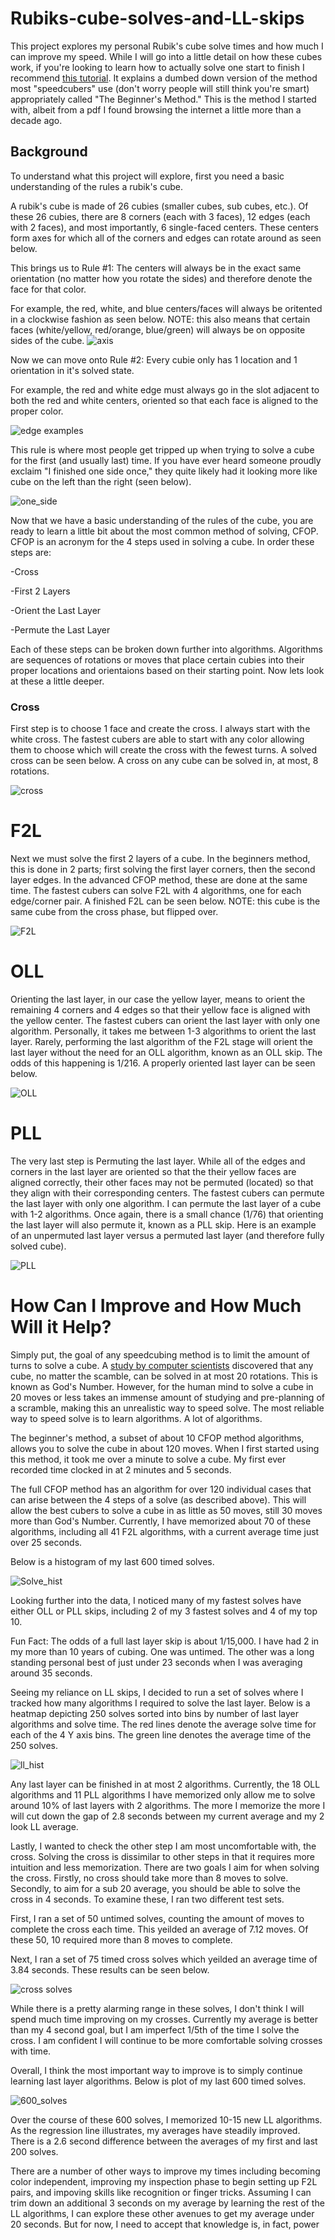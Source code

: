# Rubiks-cube-solves-and-LL-skips

This project explores my personal Rubik's cube solve times and how much I can improve my speed. While I will go into a little detail on how these cubes work, if you're looking to learn how to actually solve one start to finish I recommend [this tutorial](https://www.youtube.com/watch?v=R-R0KrXvWbc&t=1109s). It explains a dumbed down version of the method most "speedcubers" use (don't worry people will still think you're smart) appropriately called "The Beginner's Method." This is the method I started with, albeit from a pdf I found browsing the internet a little more than a decade ago.

## Background

To understand what this project will explore, first you need a basic understanding of the rules a rubik's cube.

A rubik's cube is made of 26 cubies (smaller cubes, sub cubes, etc.). Of these 26 cubies, there are 8 corners (each with 3 faces), 12 edges (each with 2 faces), and most importantly, 6 single-faced centers. These centers form axes for which all of the corners and edges can rotate around as seen below. 

This brings us to Rule #1: The centers will always be in the exact same orientation (no matter how you rotate the sides) and therefore denote the face for that color. 

For example, the red, white, and blue centers/faces will always be oritented in a clockwise fashion as seen below. NOTE: this also means that certain faces (white/yellow, red/orange, blue/green) will always be on opposite sides of the cube.
![axis](https://user-images.githubusercontent.com/65193347/108000123-2bd4d980-6fb7-11eb-84e8-5f613fd00978.png)

Now we can move onto Rule #2: Every cubie only has 1 location and 1 orientation in it's solved state. 

For example, the red and white edge must always go in the slot adjacent to both the red and white centers, oriented so that each face is aligned to the proper color.

![edge examples](https://user-images.githubusercontent.com/65193347/108000134-30998d80-6fb7-11eb-86b7-8e848044e721.png)

This rule is where most people get tripped up when trying to solve a cube for the first (and usually last) time. If you have ever heard someone proudly exclaim "I finished one side once," they quite likely had it looking more like cube on the left than the right (seen below).

![one_side](https://user-images.githubusercontent.com/65193347/108000136-33947e00-6fb7-11eb-8377-eff887b41901.png)

Now that we have a basic understanding of the rules of the cube, you are ready to learn a little bit about the most common method of solving, CFOP.
CFOP is an acronym for the 4 steps used in solving a cube. In order these steps are:

-Cross

-First 2 Layers

-Orient the Last Layer

-Permute the Last Layer

Each of these steps can be broken down further into algorithms. Algorithms are sequences of rotations or moves that place certain cubies into their proper locations and orientaions based on their starting point. Now lets look at these a little deeper.

### Cross

First step is to choose 1 face and create the cross. I always start with the white cross. The fastest cubers are able to start with any color allowing them to choose which will create the cross with the fewest turns. A solved cross can be seen below. A cross on any cube can be solved in, at most, 8 rotations.

![cross](https://user-images.githubusercontent.com/65193347/108000161-46a74e00-6fb7-11eb-9112-015961d3a76c.png)

# F2L

Next we must solve the first 2 layers of a cube. In the beginners method, this is done in 2 parts; first solving the first layer corners, then the second layer edges. In the advanced CFOP method, these are done at the same time. The fastest cubers can solve F2L with 4 algorithms, one for each edge/corner pair. A finished F2L can be seen below. NOTE: this cube is the same cube from the cross phase, but flipped over.

![F2L](https://user-images.githubusercontent.com/65193347/108000165-48711180-6fb7-11eb-96e7-7126ed236fce.png)

# OLL

Orienting the last layer, in our case the yellow layer, means to orient the remaining 4 corners and 4 edges so that their yellow face is aligned with the yellow center. The fastest cubers can orient the last layer with only one algorithm. Personally, it takes me between 1-3 algorithms to orient the last layer. Rarely, performing the last algorithm of the F2L stage will orient the last layer without the need for an OLL algorithm, known as an OLL skip. The odds of this happening is 1/216. A properly oriented last layer can be seen below.

![OLL](https://user-images.githubusercontent.com/65193347/108000169-49a23e80-6fb7-11eb-8ef6-bc22ecae390d.png)

# PLL

The very last step is Permuting the last layer. While all of the edges and corners in the last layer are oriented so that the their yellow faces are aligned correctly, their other faces may not be permuted (located) so that they align with their corresponding centers. The fastest cubers can permute the last layer with only one algorithm. I can permute the last layer of a cube with 1-2 algorithms. Once again, there is a small chance (1/76) that orienting the last layer will also permute it, known as a PLL skip. Here is an example of an unpermuted last layer versus a permuted last layer (and therefore fully solved cube).

![PLL](https://user-images.githubusercontent.com/65193347/108000171-4ad36b80-6fb7-11eb-8362-6033fe1a2cd5.png)

# How Can I Improve and How Much Will it Help?

Simply put, the goal of any speedcubing method is to limit the amount of turns to solve a cube. A [study by computer scientists](https://youtu.be/SUopbexPk3A?t=595) discovered that any cube, no matter the scamble, can be solved in at most 20 rotations. This is known as God's Number. However, for the human mind to solve a cube in 20 moves or less takes an immense amount of studying and pre-planning of a scramble, making this an unrealistic way to speed solve. The most reliable way to speed solve is to learn algorithms. A lot of algorithms. 

The beginner's method, a subset of about 10 CFOP method algorithms, allows you to solve the cube in about 120 moves. When I first started using this method, it took me over a minute to solve a cube. My first ever recorded time clocked in at 2 minutes and 5 seconds.

The full CFOP method has an algorithm for over 120 individual cases that can arise between the 4 steps of a solve (as described above). This will allow the best cubers to solve a cube in as little as 50 moves, still 30 moves more than God's Number. Currently, I have memorized about 70 of these algorithms, including all 41 F2L algorithms, with a current average time just over 25 seconds.

Below is a histogram of my last 600 timed solves.

![Solve_hist](https://user-images.githubusercontent.com/65193347/107996864-66d30f00-6faf-11eb-98b2-c44093cd5d11.png)

Looking further into the data, I noticed many of my fastest solves have either OLL or PLL skips, including 2 of my 3 fastest solves and 4 of my top 10. 

Fun Fact: The odds of a full last layer skip is about 1/15,000. I have had 2 in my more than 10 years of cubing. One was untimed. The other was a long standing personal best of just under 23 seconds when I was averaging around 35 seconds.

Seeing my reliance on LL skips, I decided to run a set of solves where I tracked how many algorithms I required to solve the last layer. Below is a heatmap depicting 250 solves sorted into bins by number of last layer algorithms and solve time. The red lines denote the average solve time for each of the 4 Y axis bins. The green line denotes the average time of the 250 solves.

![ll_hist](https://user-images.githubusercontent.com/65193347/108001576-cc78c880-6fba-11eb-9904-44512bf7a431.png)

Any last layer can be finished in at most 2 algorithms. Currently, the 18 OLL algorithms and 11 PLL algorithms I have memorized only allow me to solve around 10% of last layers with 2 algorithms. The more I memorize the more I will cut down the gap of 2.8 seconds between my current average and my 2 look LL average.

Lastly, I wanted to check the other step I am most uncomfortable with, the cross. Solving the cross is dissimilar to other steps in that it requires more intuition and less memorization. There are two goals I aim for when solving the cross. Firstly, no cross should take more than 8 moves to solve. Secondly, to aim for a sub 20 average, you should be able to solve the cross in 4 seconds. To examine these, I ran two different test sets. 

First, I ran a set of 50 untimed solves, counting the amount of moves to complete the cross each time. This yeilded an average of 7.12 moves. Of these 50, 10 required more than 8 moves to complete.

Next, I ran a set of 75 timed cross solves which yeilded an average time of 3.84 seconds. These results can be seen below.

![cross solves](https://user-images.githubusercontent.com/65193347/107986513-38970480-6f9a-11eb-8d12-850bd354d8d2.png)

While there is a pretty alarming range in these solves, I don't think I will spend much time improving on my crosses. Currently my average is better than my 4 second goal, but I am imperfect 1/5th of the time I solve the cross. I am confident I will continue to be more comfortable solving crosses with time. 

Overall, I think the most important way to improve is to simply continue learning last layer algorithms. Below is plot of my last 600 timed solves. 

![600_solves](https://user-images.githubusercontent.com/65193347/107989320-0e484580-6fa0-11eb-8454-9369dfa28b74.png)

Over the course of these 600 solves, I memorized 10-15 new LL algorithms. As the regression line illustrates, my averages have steadily improved. There is a 2.6 second difference between the averages of my first and last 200 solves. 

There are a number of other ways to improve my times including becoming color independent, improving my inspection phase to begin setting up F2L pairs, and impoving skills like recognition or finger tricks. Assuming I can trim down an additional 3 seconds on my average by learning the rest of the LL algorithms, I can explore these other avenues to get my average under 20 seconds. But for now, I need to accept that knowledge is, in fact, power

